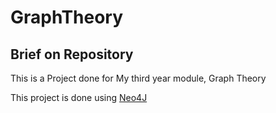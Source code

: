 # GraphTheory

<h2>Brief on Repository</h2>
This is a Project done for My third year module, Graph Theory 

This project is done using <a href="https://neo4j.com/"> Neo4J </a>